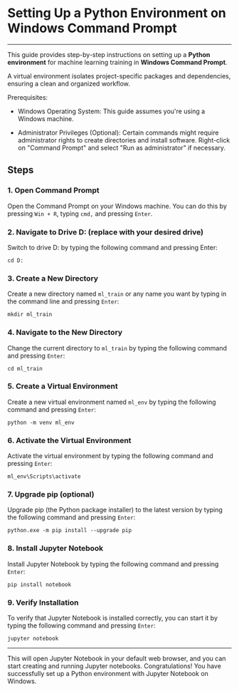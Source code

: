 # Setting Up a Python Environment on Windows Command Prompt
---

This guide provides step-by-step instructions on setting up a **Python environment** for machine learning training in **Windows Command Prompt**.

A virtual environment isolates project-specific packages and dependencies, ensuring a clean and organized workflow.

Prerequisites:

- Windows Operating System: This guide assumes you're using a Windows machine.

- Administrator Privileges (Optional): Certain commands might require administrator rights to create directories and install software. Right-click on "Command Prompt" and select "Run as administrator" if necessary.

## Steps 

### 1. Open Command Prompt

Open the Command Prompt on your Windows machine. You can do this by pressing `Win + R`, typing `cmd,` and pressing `Enter`.

### 2. Navigate to Drive D: (replace with your desired drive)
Switch to drive D: by typing the following command and pressing Enter:

`cd D:`

### 3. Create a New Directory
Create a new directory named `ml_train` or any name you want by typing in the command line and pressing `Enter`:

`mkdir ml_train`

### 4. Navigate to the New Directory
Change the current directory to `ml_train` by typing the following command and pressing `Enter`:

`cd ml_train`

### 5. Create a Virtual Environment
Create a new virtual environment named `ml_env` by typing the following command and pressing `Enter`:

`python -m venv ml_env`

### 6. Activate the Virtual Environment
Activate the virtual environment by typing the following command and pressing `Enter`:

`ml_env\Scripts\activate`


### 7. Upgrade pip (optional)
Upgrade pip (the Python package installer) to the latest version by typing the following command and pressing `Enter`:

`python.exe -m pip install --upgrade pip`

### 8. Install Jupyter Notebook
Install Jupyter Notebook by typing the following command and pressing `Enter`:

`pip install notebook`

### 9. Verify Installation
To verify that Jupyter Notebook is installed correctly, you can start it by typing the following command and pressing `Enter`:

`jupyter notebook`

---
This will open Jupyter Notebook in your default web browser, and you can start creating and running Jupyter notebooks.
Congratulations! You have successfully set up a Python environment with Jupyter Notebook on Windows.







